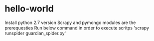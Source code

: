 # hello-world
Install python 2.7 version
Scrapy and pymongo modules are the prerequesties 
Run below command in order to execute scritps
'scrapy runspider guardian_spider.py'
